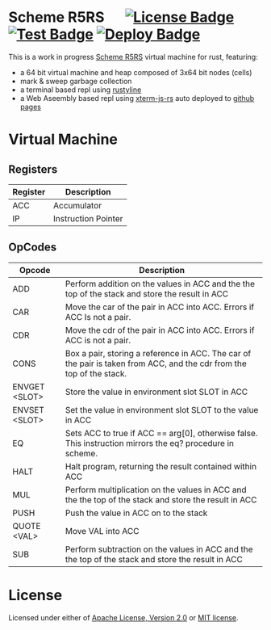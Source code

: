 # Scheme R5RS &emsp; [![License Badge]][License] [![Test Badge]][Test] [![Deploy Badge]][Deploy]

[License Badge]: https://img.shields.io/badge/license-MIT%2FApache--2.0-blue?style=flat&logo=appveyor
[License]: LICENSE-MIT
[Test Badge]: https://github.com/strtok/lisp/actions/workflows/test.yml/badge.svg
[Test]: https://github.com/strtok/lisp/actions/workflows/test.yml
[Deploy Badge]: https://github.com/strtok/lisp/actions/workflows/deploy.yml/badge.svg
[Deploy]: https://github.com/strtok/lisp/actions/workflows/deploy.yml
This is a work in progress [Scheme R5RS](https://schemers.org/Documents/Standards/R5RS/) virtual machine for rust, featuring:

* a 64 bit virtual machine and heap composed of 3x64 bit nodes (cells)
* mark & sweep garbage collection
* a terminal based repl using [rustyline](https://github.com/kkawakam/rustyline)
* a Web Aseembly based repl using [xterm-js-rs](https://github.com/segeljakt/xterm-js-rs) auto deployed to [github pages](https://strtok.github.io/lisp/)

# Virtual Machine

## Registers

Register | Description
---------|------------
ACC      | Accumulator
IP       | Instruction Pointer

## OpCodes

Opcode | Description
-------|------------
ADD    | Perform addition on the values in ACC and the the top of the stack and store the result in ACC
CAR    | Move the car of the pair in ACC into ACC. Errors if ACC Is not a pair.
CDR    | Move the cdr of the pair in ACC into ACC. Errors if ACC is not a pair.
CONS   | Box a pair, storing a reference in ACC. The car of the pair is taken from ACC, and the cdr from the top of the stack.
ENVGET &lt;SLOT&gt; | Store the value in environment slot SLOT in ACC
ENVSET &lt;SLOT&gt; | Set the value in environment slot SLOT to the value in ACC
EQ     | Sets ACC to true if ACC == arg[0], otherwise false. This instruction mirrors the eq? procedure in scheme.
HALT   | Halt program, returning the result contained within ACC
MUL    | Perform multiplication on the values in ACC and the the top of the stack and store the result in ACC
PUSH   | Push the value in ACC on to the stack
QUOTE &lt;VAL&gt; | Move VAL into ACC
SUB    | Perform subtraction on the values in ACC and the the top of the stack and store the result in ACC

# License
Licensed under either of <a href="LICENSE-APACHE">Apache License, Version
2.0</a> or <a href="LICENSE-MIT">MIT license</a>.
